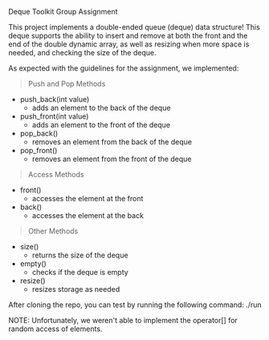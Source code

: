 Deque Toolkit Group Assignment

This project implements a double-ended queue (deque) data structure!
This deque supports the ability to insert and remove at both the front and the end
of the double dynamic array, as well as resizing when more space is needed, and
checking the size of the deque.

As expected with the guidelines for the assignment, we implemented:
> Push and Pop Methods
  - push_back(int value)
    - adds an element to the back of the deque
  - push_front(int value)
    - adds an element to the front of the deque
  - pop_back()
    - removes an element from the back of the deque
  - pop_front()
    - removes an element from the front of the deque

> Access Methods
  - front()
    - accesses the element at the front 
  - back()
    - accesses the element at the back

> Other Methods
  - size()
    - returns the size of the deque
  - empty()
    - checks if the deque is empty
  - resize()
    - resizes storage as needed
    
After cloning the repo, you can test by running the following command: ./run

NOTE: Unfortunately, we weren't able to implement the operator[] for random access of elements. 